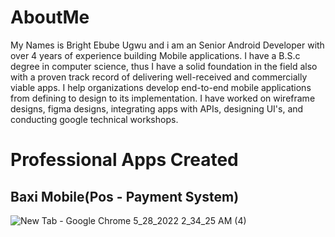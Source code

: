 # AboutMe
My Names is Bright Ebube Ugwu and i am an Senior Android Developer with over 4 years of experience building Mobile applications. I have a B.S.c degree in computer science, thus I have a solid foundation in the field also with a proven track record of delivering well-received and commercially viable apps. I help organizations develop end-to-end mobile applications from defining to design to its implementation. I have worked on wireframe designs, figma designs, integrating apps with APIs, designing UI's, and conducting google technical workshops.

# Professional Apps Created
## Baxi Mobile(Pos - Payment System)

![New Tab - Google Chrome 5_28_2022 2_34_25 AM (4)](https://user-images.githubusercontent.com/82580142/170804744-f75d86df-8b1d-4886-b394-77df63bb1d90.png)


